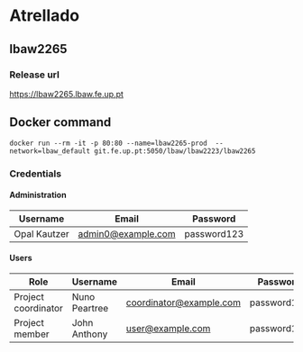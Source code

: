 # Atrellado

## lbaw2265

### Release url

<https://lbaw2265.lbaw.fe.up.pt>

## Docker command

`docker run --rm -it -p 80:80 --name=lbaw2265-prod  --network=lbaw_default git.fe.up.pt:5050/lbaw/lbaw2223/lbaw2265`

### Credentials

#### Administration

| Username     | Email              | Password    |
| ------------ | ------------------ | ----------- |
| Opal Kautzer | admin0@example.com | password123 |

#### Users

| Role                | Username      | Email                   | Password    |
| ------------------- | ------------- | ----------------------- | ----------- |
| Project coordinator | Nuno Peartree | coordinator@example.com | password123 |
| Project member      | John Anthony  | user@example.com        | password123 |
